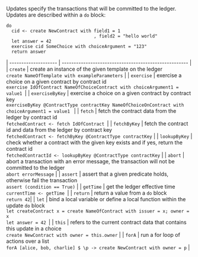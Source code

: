 Updates specify the transactions that will be committed to the ledger. Updates are described within
a `do` block:

```
do
  cid <- create NewContract with field1 = 1
                                 , field2 = "hello world"
  let answer = 42
  exercise cid SomeChoice with choiceArgument = "123"
  return answer
```


| -------------------- | ----------------------------------------------------- |
| `create` | create an instance of the given template on the ledger <br> `create NameOfTemplate with exampleParameters` |
| `exercise` | exercise a choice on a given contract by contract id <br> `exercise IdOfContract NameOfChoiceContract with choiceArgument1 = value1 `|
| `exerciseByKey` | exercise a choice on a given contract by contract key <br> `exerciseByKey @ContractType contractKey NameOfChoiceOnContract with choiceArgument1 = value1 ` |
| `fetch` | fetch the contract data from the ledger by contract id <br> `fetchedContract <- fetch IdOfContract `|
| `fetchByKey` | fetch the contract id and data from the ledger by contract key <br> `fetchedContract <- fetchByKey @ContractType contractKey` |
| `lookupByKey` | check whether a contract with the given key exists and if yes, return the contract id <br> `fetchedContractId <- lookupByKey @ContractType contractKey` |
| `abort` | abort a transaction with an error message, the transaction will not be committed to the ledger <br> `abort errorMessage` |
| `assert` | assert that a given predicate holds, otherwise fail the transaction <br> `assert (condition == True)` |
| `getTime` | get the ledger effective time <br> `currentTime <- getTime `|
| `return` | return a value from a `do` block <br> `return 42`|
| `let` | bind a local variable or define a local function within the update `do` block <br> `let createContract x = create NameOfContract with issuer = x; owner = x` <br> `let answer = 42 `|
| `this` | refers to the current contract data that contains this update in a choice <br> `create NewContract with owner = this.owner` |
| `forA` | run a for loop of actions over a list <br> `forA [alice, bob, charlie] $ \p -> create NewContract with owner = p` |
